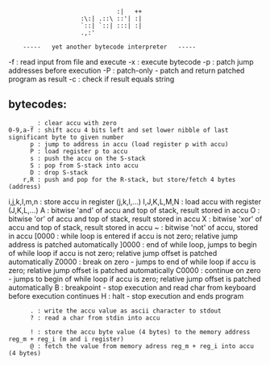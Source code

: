 
                                  :|   ++     
                        :\:| .::\ ::'| :|     
                        `::| `::| :::| :|     
                        .,:'                  
 
        -----   yet another bytecode interpreter   -----


-f <file>     : read input from file and execute
-x <bytecode> : execute bytecode
-p            : patch jump addresses before execution
-P            : patch-only - patch and return patched program as result
-c <string>   : check if result equals string

bytecodes:
----------
          _ : clear accu with zero 
    0-9,a-f : shift accu 4 bits left and set lower nibble of last significant byte to given number
          p : jump to address in accu (load register p with accu)
          P : load register p to accu 
          s : push the accu on the S-stack 
          S : pop from S-stack into accu 
          D : drop S-stack 
        r,R : push and pop for the R-stack, but store/fetch 4 bytes (address) 
i,j,k,l,m,n : store accu in register (j,k,l,...) 
I,J,K,L,M,N : load accu with register (J,K,L,...) 
          A : bitwise 'and' of accu and top of stack, result stored in accu
          O : bitwise 'or' of accu and top of stack, result stored in accu
          X : bitwise 'xor' of accu and top of stack, result stored in accu
          ~ : bitwise 'not' of accu, stored in accu
      [0000 : while loop is entered if accu is not zero; 
              relative jump address is patched automatically
      ]0000 : end of while loop, jumps to begin of while loop if accu is not zero; 
              relative jump offset is patched automatically
      Z0000 : break on zero - jumps to end of while loop if accu is zero;
              relative jump offset is patched automatically
      C0000 : continue on zero - jumps to begin of while loop if accu is zero;
              relative jump offset is patched automatically
          B : breakpoint - stop execution and read char from keyboard before execution continues 
          H : halt - stop execution and ends program

          . : write the accu value as ascii character to stdout
          ? : read a char from stdin into accu

          ! : store the accu byte value (4 bytes) to the memory address reg_m + reg_i (m and i register)
          @ : fetch the value from memory adress reg_m + reg_i into accu (4 bytes)





